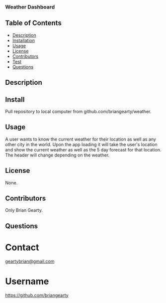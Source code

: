 ### Weather Dashboard ###

  ## Table of Contents
* [Description](#description)
* [Installation](#installation)
* [Usage](#usage)
* [License](#license)
* [Contributors](#contributors)
* [Test](#test)
* [Questions](#questions)

## Description


## Install 
Pull repository to local computer from github.com/briangearty/weather.

## Usage
A user wants to know the current weather for their location as well as any other city in the world. Upon the app loading it will take the user's location and show the current weather as well as the 5 day forecast for that location. The header will change depending on the weather.

## License
None.

## Contributors
Only Brian Gearty.

## Questions

# Contact
geartybrian@gmail.com

# Username
https://github.com/briangearty 

